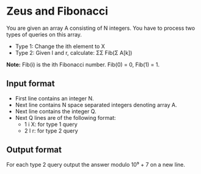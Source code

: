 # Zeus and Fibonacci

You are given an array A consisting of N integers. You have to process two types of queries on this array.

- Type 1: Change the ith element to X
- Type 2: Given l and r, calculate: ΣΣ Fib(Σ A[k])

**Note:** Fib(i) is the ith Fibonacci number. Fib(0) = 0, Fib(1) = 1.

## Input format

- First line contains an integer N.
- Next line contains N space separated integers denoting array A.
- Next line contains the integer Q.
- Next Q lines are of the following format:
  - 1 i X: for type 1 query
  - 2 l r: for type 2 query

## Output format

For each type 2 query output the answer modulo 10⁹ + 7 on a new line.
